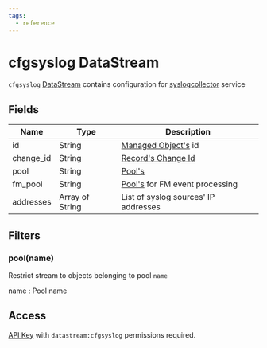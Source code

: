 ```yaml
---
tags:
  - reference
---
```

# cfgsyslog DataStream

`cfgsyslog` [DataStream](index.md) contains configuration
for [syslogcollector](../../../admin/reference/services/syslogcollector.md) service

## Fields

| Name      | Type            | Description                                                |
| --------- | --------------- | ---------------------------------------------------------- |
| id        | String          | [Managed Object's](../../../user/reference/concepts/managed-object/index.md) id       |
| change_id | String          | [Record's Change Id](index.md#change-id)                   |
| pool      | String          | [Pool's](../../../user/reference/concepts/pool/index.md)                         |
| fm_pool   | String          | [Pool's](../../../user/reference/concepts/pool/index.md) for FM event processing |
| addresses | Array of String | List of syslog sources' IP addresses                       |

## Filters

### pool(name)

Restrict stream to objects belonging to pool `name`

name
: Pool name

## Access

[API Key](../../../user/reference/concepts/apikey/index.md) with `datastream:cfgsyslog` permissions
required.
